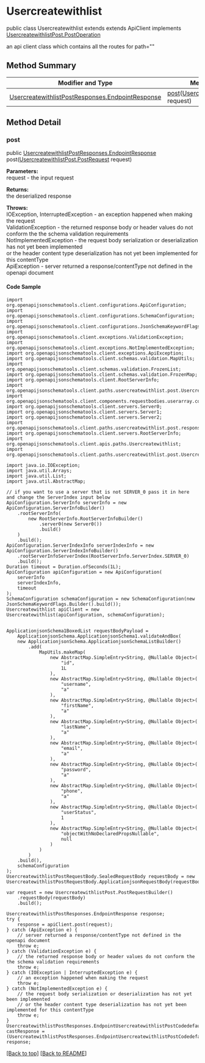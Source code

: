 # Usercreatewithlist

public class Usercreatewithlist extends extends ApiClient implements
[UsercreatewithlistPost.PostOperation](../../paths/usercreatewithlist/UsercreatewithlistPost.md#postoperation)

an api client class which contains all the routes for path=""

## Method Summary
| Modifier and Type | Method and Description |
| ----------------- | ---------------------- |
| [UsercreatewithlistPostResponses.EndpointResponse](../../paths/usercreatewithlist/post/UsercreatewithlistPostResponses.md#endpointresponse) | [post](#post)([UsercreatewithlistPost.PostRequest](../../paths/usercreatewithlist/UsercreatewithlistPost.md#postrequest) request)<br> |

## Method Detail

### post
public [UsercreatewithlistPostResponses.EndpointResponse](../../paths/usercreatewithlist/post/UsercreatewithlistPostResponses.md#endpointresponse) post([UsercreatewithlistPost.PostRequest](../../paths/usercreatewithlist/UsercreatewithlistPost.md#postrequest) request)



**Parameters:**<br>
request - the input request

**Returns:**<br>
the deserialized response

**Throws:**<br>
IOException, InterruptedException - an exception happened when making the request<br>
ValidationException - the returned response body or header values do not conform the the schema validation requirements<br>
NotImplementedException - the request body serialization or deserialization has not yet been implemented<br>
                          or the header content type deserialization has not yet been implemented for this contentType<br>
ApiException - server returned a response/contentType not defined in the openapi document<br>

#### Code Sample
```
import org.openapijsonschematools.client.configurations.ApiConfiguration;
import org.openapijsonschematools.client.configurations.SchemaConfiguration;
import org.openapijsonschematools.client.configurations.JsonSchemaKeywordFlags;
import org.openapijsonschematools.client.exceptions.ValidationException;
import org.openapijsonschematools.client.exceptions.NotImplementedException;
import org.openapijsonschematools.client.exceptions.ApiException;
import org.openapijsonschematools.client.schemas.validation.MapUtils;
import org.openapijsonschematools.client.schemas.validation.FrozenList;
import org.openapijsonschematools.client.schemas.validation.FrozenMap;
import org.openapijsonschematools.client.RootServerInfo;
import org.openapijsonschematools.client.paths.usercreatewithlist.post.UsercreatewithlistPostRequestBody;
import org.openapijsonschematools.client.components.requestbodies.userarray.content.applicationjson.ApplicationjsonSchema;
import org.openapijsonschematools.client.servers.Server0;
import org.openapijsonschematools.client.servers.Server1;
import org.openapijsonschematools.client.servers.Server2;
import org.openapijsonschematools.client.paths.usercreatewithlist.post.responses.UsercreatewithlistPostCodedefaultResponse;
import org.openapijsonschematools.client.servers.RootServerInfo;
import org.openapijsonschematools.client.apis.paths.Usercreatewithlist;
import org.openapijsonschematools.client.paths.usercreatewithlist.post.UsercreatewithlistPostResponses;

import java.io.IOException;
import java.util.Arrays;
import java.util.List;
import java.util.AbstractMap;

// if you want to use a server that is not SERVER_0 pass it in here and change the ServerIndex input below
ApiConfiguration.ServerInfo serverInfo = new ApiConfiguration.ServerInfoBuilder()
    .rootServerInfo(
        new RootServerInfo.RootServerInfoBuilder()
            .server0(new Server0())
            .build()
    )
    .build();
ApiConfiguration.ServerIndexInfo serverIndexInfo = new ApiConfiguration.ServerIndexInfoBuilder()
    .rootServerInfoServerIndex(RootServerInfo.ServerIndex.SERVER_0)
    .build();
Duration timeout = Duration.ofSeconds(1L);
ApiConfiguration apiConfiguration = new ApiConfiguration(
    serverInfo
    serverIndexInfo,
    timeout
);
SchemaConfiguration schemaConfiguration = new SchemaConfiguration(new JsonSchemaKeywordFlags.Builder().build());
Usercreatewithlist apiClient = new Usercreatewithlist(apiConfiguration, schemaConfiguration);


ApplicationjsonSchema1BoxedList requestBodyPayload =
    ApplicationjsonSchema.ApplicationjsonSchema1.validateAndBox(
    new ApplicationjsonSchema.ApplicationjsonSchemaListBuilder()
        .add(
            MapUtils.makeMap(
                new AbstractMap.SimpleEntry<String, @Nullable Object>(
                    "id",
                    1L
                ),
                new AbstractMap.SimpleEntry<String, @Nullable Object>(
                    "username",
                    "a"
                ),
                new AbstractMap.SimpleEntry<String, @Nullable Object>(
                    "firstName",
                    "a"
                ),
                new AbstractMap.SimpleEntry<String, @Nullable Object>(
                    "lastName",
                    "a"
                ),
                new AbstractMap.SimpleEntry<String, @Nullable Object>(
                    "email",
                    "a"
                ),
                new AbstractMap.SimpleEntry<String, @Nullable Object>(
                    "password",
                    "a"
                ),
                new AbstractMap.SimpleEntry<String, @Nullable Object>(
                    "phone",
                    "a"
                ),
                new AbstractMap.SimpleEntry<String, @Nullable Object>(
                    "userStatus",
                    1
                ),
                new AbstractMap.SimpleEntry<String, @Nullable Object>(
                    "objectWithNoDeclaredPropsNullable",
                    null
                )
            )
        )
    .build(),
    schemaConfiguration
);
UsercreatewithlistPostRequestBody.SealedRequestBody requestBody = new UsercreatewithlistPostRequestBody.ApplicationjsonRequestBody(requestBodyPayload);

var request = new UsercreatewithlistPost.PostRequestBuilder()
    .requestBody(requestBody)
    .build();

UsercreatewithlistPostResponses.EndpointResponse response;
try {
    response = apiClient.post(request);
} catch (ApiException e) {
    // server returned a response/contentType not defined in the openapi document
    throw e;
} catch (ValidationException e) {
    // the returned response body or header values do not conform the the schema validation requirements
    throw e;
} catch (IOException | InterruptedException e) {
    // an exception happened when making the request
    throw e;
} catch (NotImplementedException e) {
    // the request body serialization or deserialization has not yet been implemented
    // or the header content type deserialization has not yet been implemented for this contentType
    throw e;
}
UsercreatewithlistPostResponses.EndpointUsercreatewithlistPostCodedefaultResponse castResponse = (UsercreatewithlistPostResponses.EndpointUsercreatewithlistPostCodedefaultResponse) response;
```
[[Back to top]](#top) [[Back to README]](../../../README.md)
